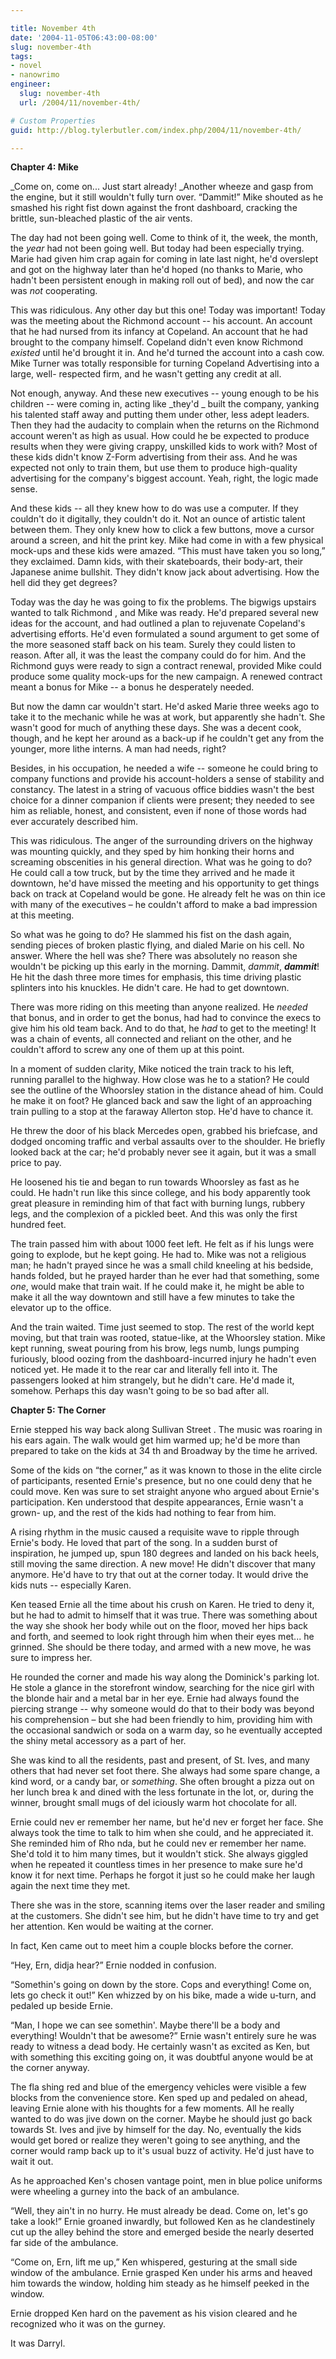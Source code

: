 ```yaml
---

title: November 4th
date: '2004-11-05T06:43:00-08:00'
slug: november-4th
tags:
- novel
- nanowrimo
engineer:
  slug: november-4th
  url: /2004/11/november-4th/

# Custom Properties
guid: http://blog.tylerbutler.com/index.php/2004/11/november-4th/

---
```


**Chapter 4: Mike**

_Come on, come on... Just start already! _Another wheeze and gasp from the
engine, but it still wouldn't fully turn over. “Dammit!” Mike shouted as he
smashed his right fist down against the front dashboard, cracking the brittle,
sun-bleached plastic of the air vents.

The day had not been going well. Come to think of it, the week, the month,
the _year_ had not been going well. But today had been especially trying.
Marie had given him crap again for coming in late last night, he'd overslept
and got on the highway later than he'd hoped (no thanks to Marie, who hadn't
been persistent enough in making roll out of bed), and now the car was _not_
cooperating.

This was ridiculous. Any other day but this one! Today was important! Today
was the meeting about the Richmond account -- his account. An account that he
had nursed from its infancy at Copeland. An account that he had brought to the
company himself. Copeland didn't even know Richmond _existed_ until he'd
brought it in. And he'd turned the account into a cash cow. Mike Turner was
totally responsible for turning Copeland Advertising into a large, well-
respected firm, and he wasn't getting any credit at all.

Not enough, anyway. And these new executives -- young enough to be his
children -- were coming in, acting like _they'd _ built the company, yanking
his talented staff away and putting them under other, less adept leaders. Then
they had the audacity to complain when the returns on the Richmond account
weren't as high as usual. How could he be expected to produce results when
they were giving crappy, unskilled kids to work with? Most of these kids
didn't know Z-Form advertising from their ass. And he was expected not only to
train them, but use them to produce high-quality advertising for the company's
biggest account. Yeah, right, the logic made sense.

And these kids -- all they knew how to do was use a computer. If they
couldn't do it digitally, they couldn't do it. Not an ounce of artistic talent
between them. They only knew how to click a few buttons, move a cursor around
a screen, and hit the print key. Mike had come in with a few physical mock-ups
and these kids were amazed. “This must have taken you so long,” they
exclaimed. Damn kids, with their skateboards, their body-art, their Japanese
anime bullshit. They didn't know jack about advertising. How the hell did they
get degrees?

Today was the day he was going to fix the problems. The bigwigs upstairs
wanted to talk Richmond , and Mike was ready. He'd prepared several new ideas
for the account, and had outlined a plan to rejuvenate Copeland's advertising
efforts. He'd even formulated a sound argument to get some of the more
seasoned staff back on his team. Surely they could listen to reason. After
all, it was the least the company could do for him. And the Richmond guys were
ready to sign a contract renewal, provided Mike could produce some quality
mock-ups for the new campaign. A renewed contract meant a bonus for Mike -- a
bonus he desperately needed.

But now the damn car wouldn't start. He'd asked Marie three weeks ago to
take it to the mechanic while he was at work, but apparently she hadn't. She
wasn't good for much of anything these days. She was a decent cook, though,
and he kept her around as a back-up if he couldn't get any from the younger,
more lithe interns. A man had needs, right?

Besides, in his occupation, he needed a wife -- someone he could bring to
company functions and provide his account-holders a sense of stability and
constancy. The latest in a string of vacuous office biddies wasn't the best
choice for a dinner companion if clients were present; they needed to see him
as reliable, honest, and consistent, even if none of those words had ever
accurately described him.

This was ridiculous. The anger of the surrounding drivers on the highway was
mounting quickly, and they sped by him honking their horns and screaming
obscenities in his general direction. What was he going to do? He could call a
tow truck, but by the time they arrived and he made it downtown, he'd have
missed the meeting and his opportunity to get things back on track at Copeland
would be gone. He already felt he was on thin ice with many of the executives
– he couldn't afford to make a bad impression at this meeting.

So what was he going to do? He slammed his fist on the dash again, sending
pieces of broken plastic flying, and dialed Marie on his cell. No answer.
Where the hell was she? There was absolutely no reason she wouldn't be picking
up this early in the morning. Dammit, _dammit_, **_dammit_**! He hit the
dash three more times for emphasis, this time driving plastic splinters into
his knuckles. He didn't care. He had to get downtown.

There was more riding on this meeting than anyone realized. He _needed_
that bonus, and in order to get the bonus, had had to convince the execs to
give him his old team back. And to do that, he _had_ to get to the meeting!
It was a chain of events, all connected and reliant on the other, and he
couldn't afford to screw any one of them up at this point.

In a moment of sudden clarity, Mike noticed the train track to his left,
running parallel to the highway. How close was he to a station? He could see
the outline of the Whoorsley station in the distance ahead of him. Could he
make it on foot? He glanced back and saw the light of an approaching train
pulling to a stop at the faraway Allerton stop. He'd have to chance it.

He threw the door of his black Mercedes open, grabbed his briefcase, and
dodged oncoming traffic and verbal assaults over to the shoulder. He briefly
looked back at the car; he'd probably never see it again, but it was a small
price to pay.

He loosened his tie and began to run towards Whoorsley as fast as he could.
He hadn't run like this since college, and his body apparently took great
pleasure in reminding him of that fact with burning lungs, rubbery legs, and
the complexion of a pickled beet. And this was only the first hundred feet.

The train passed him with about 1000 feet left. He felt as if his lungs were
going to explode, but he kept going. He had to. Mike was not a religious man;
he hadn't prayed since he was a small child kneeling at his bedside, hands
folded, but he prayed harder than he ever had that something, some _one_,
would make that train wait. If he could make it, he might be able to make it
all the way downtown and still have a few minutes to take the elevator up to
the office.

And the train waited. Time just seemed to stop. The rest of the world kept
moving, but that train was rooted, statue-like, at the Whoorsley station. Mike
kept running, sweat pouring from his brow, legs numb, lungs pumping furiously,
blood oozing from the dashboard-incurred injury he hadn't even noticed yet. He
made it to the rear car and literally fell into it. The passengers looked at
him strangely, but he didn't care. He'd made it, somehow. Perhaps this day
wasn't going to be so bad after all.

**Chapter 5: The Corner**

Ernie stepped his way back along Sullivan Street . The music was roaring in
his ears again. The walk would get him warmed up; he'd be more than prepared
to take on the kids at 34 th and Broadway by the time he arrived.

Some of the kids on “the corner,” as it was known to those in the elite
circle of participants, resented Ernie's presence, but no one could deny that
he could move. Ken was sure to set straight anyone who argued about Ernie's
participation. Ken understood that despite appearances, Ernie wasn't a grown-
up, and the rest of the kids had nothing to fear from him.

A rising rhythm in the music caused a requisite wave to ripple through
Ernie's body. He loved that part of the song. In a sudden burst of
inspiration, he jumped up, spun 180 degrees and landed on his back heels,
still moving the same direction. A new move! He didn't discover that many
anymore. He'd have to try that out at the corner today. It would drive the
kids nuts -- especially Karen.

Ken teased Ernie all the time about his crush on Karen. He tried to deny it,
but he had to admit to himself that it was true. There was something about the
way she shook her body while out on the floor, moved her hips back and forth,
and seemed to look right through him when their eyes met... he grinned. She
should be there today, and armed with a new move, he was sure to impress her.

He rounded the corner and made his way along the Dominick's parking lot. He
stole a glance in the storefront window, searching for the nice girl with the
blonde hair and a metal bar in her eye. Ernie had always found the piercing
strange -- why someone would do that to their body was beyond his comprehension
– but she had been friendly to him, providing him with the occasional sandwich
or soda on a warm day, so he eventually accepted the shiny metal accessory as
a part of her.

She was kind to all the residents, past and present, of St. Ives, and many
others that had never set foot there. She always had some spare change, a kind
word, or a candy bar, or _something_. She often brought a pizza out on her
lunch brea k and dined with the less fortunate in the lot, or, during the
winner, brought small mugs of del iciously warm hot chocolate for all.

Ernie could nev er remember her name, but he'd nev er forget her face. She
always took the time to talk to him when she could, and he appreciated it. She
reminded him of Rho nda, but he could nev er remember her name. She'd told it
to him many times, but it wouldn't stick. She always giggled when he repeated
it countless times in her presence to make sure he'd know it for next time.
Perhaps he forgot it just so he could make her laugh again the next time they
met.

There she was in the store, scanning items over the laser reader and smiling
at the customers. She didn't see him, but he didn't have time to try and get
her attention. Ken would be waiting at the corner.

In fact, Ken came out to meet him a couple blocks before the corner.

“Hey, Ern, didja hear?” Ernie nodded in confusion.

“Somethin's going on down by the store. Cops and everything! Come on, lets
go check it out!” Ken whizzed by on his bike, made a wide u-turn, and pedaled
up beside Ernie.

“Man, I hope we can see somethin'. Maybe there'll be a body and everything!
Wouldn't that be awesome?” Ernie wasn't entirely sure he was ready to witness
a dead body. He certainly wasn't as excited as Ken, but with something this
exciting going on, it was doubtful anyone would be at the corner anyway.

The fla shing red and blue of the emergency vehicles were visible a few
blocks from the convenience store. Ken sped up and pedaled on ahead, leaving
Ernie alone with his thoughts for a few moments. All he really wanted to do
was jive down on the corner. Maybe he should just go back towards St. Ives and
jive by himself for the day. No, eventually the kids would get bored or
realize they weren't going to see anything, and the corner would ramp back up
to it's usual buzz of activity. He'd just have to wait it out.

As he approached Ken's chosen vantage point, men in blue police uniforms
were wheeling a gurney into the back of an ambulance.

“Well, they ain't in no hurry. He must already be dead. Come on, let's go
take a look!” Ernie groaned inwardly, but followed Ken as he clandestinely cut
up the alley behind the store and emerged beside the nearly deserted far side
of the ambulance.

“Come on, Ern, lift me up,” Ken whispered, gesturing at the small side
window of the ambulance. Ernie grasped Ken under his arms and heaved him
towards the window, holding him steady as he himself peeked in the window.

Ernie dropped Ken hard on the pavement as his vision cleared and he
recognized who it was on the gurney.

It was Darryl.

